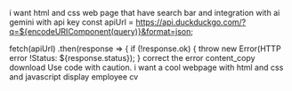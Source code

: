 i want html and css web page that have search bar and integration with ai gemini with api key
const apiUrl = https://api.duckduckgo.com/?q=${encodeURIComponent(query)}&format=json;

fetch(apiUrl)
    .then(response => {
        if (!response.ok) {
            throw new Error(HTTP error !Status: ${response.status});
        }  correct the error
content_copy
download
 Use code with caution.
 i want a cool webpage with html and css and javascript display employee cv
 
